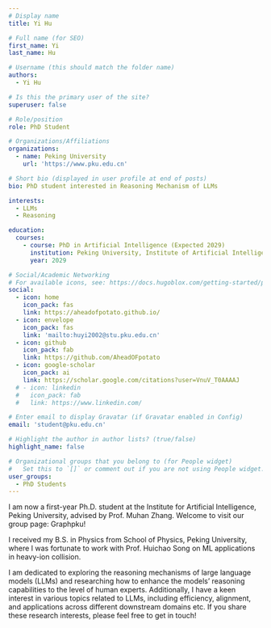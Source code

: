 ```yaml
---
# Display name
title: Yi Hu

# Full name (for SEO)
first_name: Yi
last_name: Hu

# Username (this should match the folder name)
authors:
  - Yi Hu

# Is this the primary user of the site?
superuser: false

# Role/position
role: PhD Student

# Organizations/Affiliations
organizations:
  - name: Peking University
    url: 'https://www.pku.edu.cn'

# Short bio (displayed in user profile at end of posts)
bio: PhD student interested in Reasoning Mechanism of LLMs

interests:
  - LLMs
  - Reasoning

education:
  courses:
    - course: PhD in Artificial Intelligence (Expected 2029)
      institution: Peking University, Institute of Artificial Intelligence
      year: 2029

# Social/Academic Networking
# For available icons, see: https://docs.hugoblox.com/getting-started/page-builder/#icons
social:
  - icon: home
    icon_pack: fas
    link: https://aheadofpotato.github.io/
  - icon: envelope
    icon_pack: fas
    link: 'mailto:huyi2002@stu.pku.edu.cn'
  - icon: github
    icon_pack: fab
    link: https://github.com/AheadOFpotato
  - icon: google-scholar
    icon_pack: ai
    link: https://scholar.google.com/citations?user=VnuV_T0AAAAJ
  # - icon: linkedin
  #   icon_pack: fab
  #   link: https://www.linkedin.com/

# Enter email to display Gravatar (if Gravatar enabled in Config)
email: 'student@pku.edu.cn'

# Highlight the author in author lists? (true/false)
highlight_name: false

# Organizational groups that you belong to (for People widget)
#   Set this to `[]` or comment out if you are not using People widget.
user_groups:
  - PhD Students
---
```



I am now a first-year Ph.D. student at the Institute for Artificial Intelligence, Peking University, advised by Prof. Muhan Zhang. Welcome to visit our group page: Graphpku!

I received my B.S. in Physics from School of Physics, Peking University, where I was fortunate to work with Prof. Huichao Song on ML applications in heavy-ion collision.

I am dedicated to exploring the reasoning mechanisms of large language models (LLMs) and researching how to enhance the models’ reasoning capabilities to the level of human experts. Additionally, I have a keen interest in various topics related to LLMs, including efficiency, alignment, and applications across different downstream domains etc. If you share these research interests, please feel free to get in touch!
